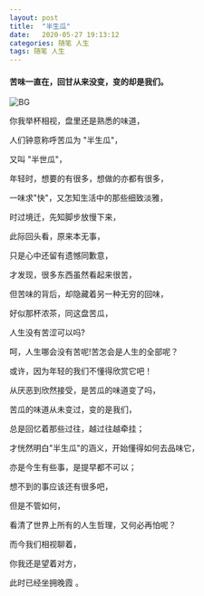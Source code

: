 ```yaml
---
layout: post
title:  "半生瓜"
date:   2020-05-27 19:13:12
categories: 随笔 人生
tags: 随笔 人生
---
```


#### 苦味一直在，回甘从来没变，变的却是我们。

![BG](https://i.imgur.com/EW3zcJj.jpg)

你我举杯相视，盘里还是熟悉的味道，

人们钟意称呼苦瓜为 "半生瓜"，

又叫 "半世瓜"，

年轻时，想要的有很多，想做的亦都有很多，

一味求"快"，又怎知生活中的那些细致淡雅，

时过境迁，先知脚步放慢下来，

此际回头看，原来本无事，

只是心中还留有遗憾同歉意，

才发现，很多东西虽然看起来很苦，

但苦味的背后，却隐藏着另一种无穷的回味，

好似那杯浓茶，同这盘苦瓜，

人生没有苦涩可以吗?

呵，人生哪会没有苦呢!苦怎会是人生的全部呢？

或许，因为年轻的我们不懂得欣赏它吧！

从厌恶到欣然接受，是苦瓜的味道变了吗，

苦瓜的味道从未变过，变的是我们，

总是回忆着那些过往，越过往越牵挂；

才恍然明白"半生瓜"的涵义，开始懂得如何去品味它，

亦是今生有些事，是提早都不可以；

想不到的事应该还有很多吧，

但是不管如何，

看清了世界上所有的人生哲理，又何必再怕呢？

而今我们相视聊着，

你我还是望着对方，

此时已经坐拥晚霞 。

